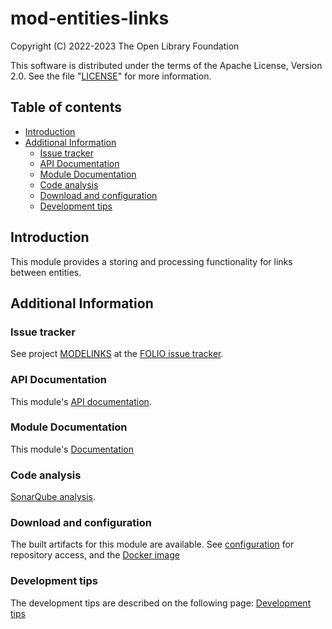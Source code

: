 # mod-entities-links

Copyright (C) 2022-2023 The Open Library Foundation

This software is distributed under the terms of the Apache License,
Version 2.0. See the file "[LICENSE](LICENSE)" for more information.

## Table of contents

  * [Introduction](#introduction)
  * [Additional Information](#additional-information)
    * [Issue tracker](#issue-tracker)
    * [API Documentation](#api-documentation)
    * [Module Documentation](#module-documentation)
    * [Code analysis](#code-analysis)
    * [Download and configuration](#download-and-configuration)
    * [Development tips](#development-tips)


## Introduction

This module provides a storing and processing functionality for links between entities.

## Additional Information
### Issue tracker

See project [MODELINKS](https://issues.folio.org/browse/MODELINKS)
at the [FOLIO issue tracker](https://dev.folio.org/guidelines/issue-tracker/).

### API Documentation

This module's [API documentation](https://dev.folio.org/reference/api/#mod-entities-links).

### Module Documentation
This module's [Documentation](doc/documentation.md)

### Code analysis

[SonarQube analysis](https://sonarcloud.io/dashboard?id=org.folio%3Amod-entities-links).

### Download and configuration

The built artifacts for this module are available.
See [configuration](https://dev.folio.org/download/artifacts) for repository access,
and the [Docker image](https://hub.docker.com/r/folioorg/mod-entities-links/)

### Development tips

The development tips are described on the following page: [Development tips](doc/development.md)
